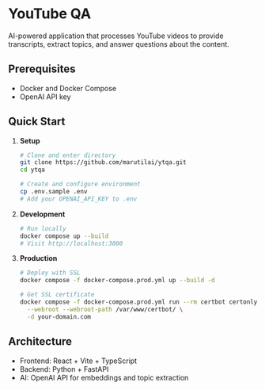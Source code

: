 # YouTube QA

AI-powered application that processes YouTube videos to provide transcripts, extract topics, and answer questions about the content.

## Prerequisites

- Docker and Docker Compose
- OpenAI API key

## Quick Start

1. **Setup**
   ```bash
   # Clone and enter directory
   git clone https://github.com/marutilai/ytqa.git
   cd ytqa

   # Create and configure environment
   cp .env.sample .env
   # Add your OPENAI_API_KEY to .env
   ```

2. **Development**
   ```bash
   # Run locally
   docker compose up --build
   # Visit http://localhost:3000
   ```

3. **Production**
   ```bash
   # Deploy with SSL
   docker compose -f docker-compose.prod.yml up --build -d
   
   # Get SSL certificate
   docker compose -f docker-compose.prod.yml run --rm certbot certonly \
     --webroot --webroot-path /var/www/certbot/ \
     -d your-domain.com
   ```

## Architecture

- Frontend: React + Vite + TypeScript
- Backend: Python + FastAPI
- AI: OpenAI API for embeddings and topic extraction

